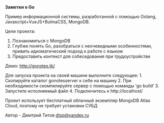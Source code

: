 <b>Заметки о Go</b>

Пример информационной системы, разработанной с помощью Golang, Javascript+VueJS+BulmaCSS, MongoDB.

Цели проекта:
1. Познакомиться с MongoDB
2. Глубже понять Go, разобраться с неочевидными особенностями, привить идиоматический подход к работе с языком
3. Предоставить контекст для собеседования при трудоустройстве

Демо: http://gonotes.tk/

Для запуска проекта на своей машине выполните следующее:
	1. Скопируйте каталог gonotesserver к себе на машину
	2. При необходимости скомпилируйте сервер с помощью команды 'go build'
	3. Запустите исполняемый файл
	4. Подключитесь к http://localhost/
	
Проект использует бесплатный облачный экземпляр MongoDB Atlas Cloud, поэтому не требует установки СУБД

Автор - Дмитрий Титов
dtsp@yandex.ru

